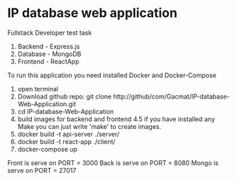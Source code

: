 # IP database web application
Fullstack Developer test task

 1. Backend - Express.js
 2. Database - MongoDB
 3. Frontend - ReactApp

To run this application you need installed Docker and Docker-Compose

1. open terminal
2. Download github repo: git clone http://github/com/Gacmat/IP-database-Web-Application.git
3. cd IP-database-Web-Application
4. build images for backend and frontend
4.5 if you have installed any Make you can just write 'make' to create images.
5. docker build -t api-server ./server/
6. docker build -t react-app ./client/
7. docker-compose up

Front is serve on PORT = 3000
Back is serve on PORT = 8080
Mongo is serve on PORT = 27017
